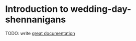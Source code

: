 # Introduction to wedding-day-shennanigans

TODO: write [great documentation](http://jacobian.org/writing/great-documentation/what-to-write/)
